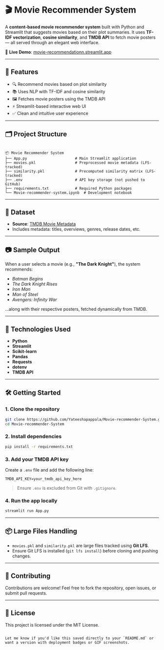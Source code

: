 
# 🎬 Movie Recommender System

A **content-based movie recommender system** built with Python and Streamlit that suggests movies based on their plot summaries. It uses **TF-IDF vectorization**, **cosine similarity**, and **TMDB API** to fetch movie posters — all served through an elegant web interface.

🔗 **Live Demo**: [movie-recommendationn.streamlit.app](https://movie-recommendationn.streamlit.app/)

---

## 🚀 Features

- 🔍 Recommend movies based on plot similarity
- 📚 Uses NLP with TF-IDF and cosine similarity
- 🖼️ Fetches movie posters using the TMDB API
- ⚡ Streamlit-based interactive web UI
- ✅ Clean and intuitive user experience

---

## 🗂️ Project Structure

```

📦 Movie Recommender System
├── App.py                      # Main Streamlit application
├── movies.pkl                  # Preprocessed movie metadata (LFS-tracked)
├── similarity.pkl              # Precomputed similarity matrix (LFS-tracked)
├── .env                        # API key storage (not pushed to GitHub)
├── requirements.txt            # Required Python packages
└── Movie-recommender-system.ipynb  # Development notebook

````

---

## 📂 Dataset

- **Source**: [TMDB Movie Metadata](https://www.kaggle.com/datasets/tmdb/tmdb-movie-metadata)
- Includes metadata: titles, overviews, genres, release dates, etc.

---

## 📷 Sample Output

When a user selects a movie (e.g., **"The Dark Knight"**), the system recommends:

- *Batman Begins*
- *The Dark Knight Rises*
- *Iron Man*
- *Man of Steel*
- *Avengers: Infinity War*

...along with their respective posters, fetched dynamically from TMDB.

---

## 🧠 Technologies Used

- **Python**
- **Streamlit**
- **Scikit-learn**
- **Pandas**
- **Requests**
- **dotenv**
- **TMDB API**

---

## 🛠️ Getting Started

### 1. Clone the repository

```bash
git clone https://github.com/Yateeshapappala/Movie-recommender-System.git
cd Movie-recommender-System
````

### 2. Install dependencies

```bash
pip install -r requirements.txt
```

### 3. Add your TMDB API key

Create a `.env` file and add the following line:

```
TMDB_API_KEY=your_tmdb_api_key_here
```

> Ensure `.env` is excluded from Git with `.gitignore`.

### 4. Run the app locally

```bash
streamlit run App.py
```

---

## 📦 Large Files Handling

* `movies.pkl` and `similarity.pkl` are large files tracked using **Git LFS**.
* Ensure Git LFS is installed (`git lfs install`) before cloning and pushing changes.

---

## 🙌 Contributing

Contributions are welcome! Feel free to fork the repository, open issues, or submit pull requests.

---

## 📄 License

This project is licensed under the MIT License.

```

Let me know if you'd like this saved directly to your `README.md` or want a version with deployment badges or GIF screenshots.
```

